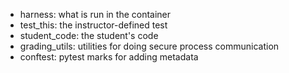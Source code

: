 - harness: what is run in the container
- test_this: the instructor-defined test
- student_code: the student's code
- grading_utils: utilities for doing secure process communication
- conftest: pytest marks for adding metadata